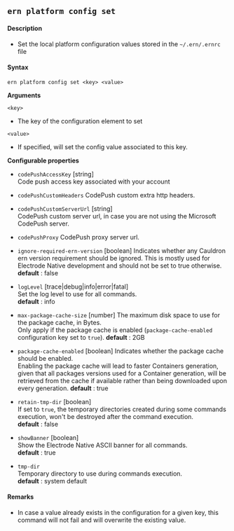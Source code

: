 ## `ern platform config set`

#### Description

* Set the local platform configuration values stored in the `~/.ern/.ernrc` file  

#### Syntax

`ern platform config set <key> <value>`

**Arguments**

`<key>`

* The key of the configuration element to set

`<value>`

* If specified, will set the config value associated to this key. 

**Configurable properties**

- `codePushAccessKey` [string]   
Code push access key associated with your account 

- `codePushCustomHeaders`
CodePush custom extra http headers.

- `codePushCustomServerUrl` [string]  
CodePush custom server url, in case you are not using the Microsoft CodePush server.  

- `codePushProxy`
CodePush proxy server url.

- `ignore-required-ern-version` [boolean]
Indicates whether any Cauldron ern version requirement should be ignored.
This is mostly used for Electrode Native development and should not be set to true otherwise.
**default** : false

- `logLevel` [trace|debug|info|error|fatal]  
Set the log level to use for all commands.  
**default** : info

- `max-package-cache-size` [number]
The maximum disk space to use for the package cache, in Bytes.  
Only apply if the package cache is enabled (`package-cache-enabled` configuration key set to `true`).
**default** : 2GB

- `package-cache-enabled` [boolean]
Indicates whether the package cache should be enabled.  
Enabling the package cache will lead to faster Containers generation, given that all packages versions used for a Container generation, will be retrieved from the cache if available rather than being downloaded upon every generation.
**default** : true  

- `retain-tmp-dir` [boolean]   
If set to `true`, the temporary directories created during some commands execution, won't be destroyed after the command execution.  
**default** : false

- `showBanner` [boolean]  
Show the Electrode Native ASCII banner for all commands.  
**default** : true

- `tmp-dir`  
Temporary directory to use during commands execution.  
**default** : system default

#### Remarks
 
* In case a value already exists in the configuration for a given key, this command will not fail and will overwrite the existing value.

[Electrode Native bundle store server]: https://github.com/electrode-io/ern-bundle-store
